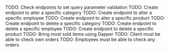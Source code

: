 TODO: Check endpoints to set query parameter validation
TODO: Create endpoint to alter a specific category
TODO: Create endpoint to alter a specific employee
TODO: Create endpoint to alter a specific product
TODO: Create endpoint to delete a specific category
TODO: Create endpoint to delete a specific employee
TODO: Create endpoint to delete a specific product
TODO: Bring most sold items using Dapper
TODO: Client must be able to check own orders 
TODO: Employees must be able to check any orders